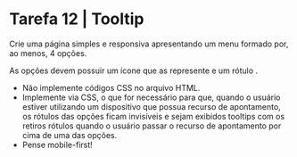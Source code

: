 # Tarefa 12 | Tooltip

Crie uma página simples e responsiva apresentando um menu formado por, ao menos, 4 opções.

As opções devem possuir um ícone que as represente e um rótulo .

- Não implemente códigos CSS no arquivo HTML.
- Implemente via CSS, o que for necessário para que, quando o usuário estiver utilizando um dispositivo que possua recurso de apontamento, os rótulos das opções ficam invisíveis e sejam exibidos tooltips com os retiros rótulos quando o usuário passar o recurso de apontamento por cima de uma das opções.
- Pense mobile-first!
